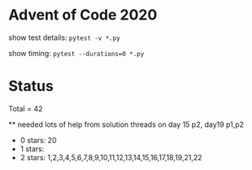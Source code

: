 Advent of Code 2020
===================

show test details:
```pytest -v *.py```

show timing:
```pytest --durations=0 *.py```

Status
======

Total = 42

** needed lots of help from solution threads on day 15 p2, day19 p1,p2

- 0 stars: 20
- 1 stars: 
- 2 stars: 1,2,3,4,5,6,7,8,9,10,11,12,13,14,15,16,17,18,19,21,22